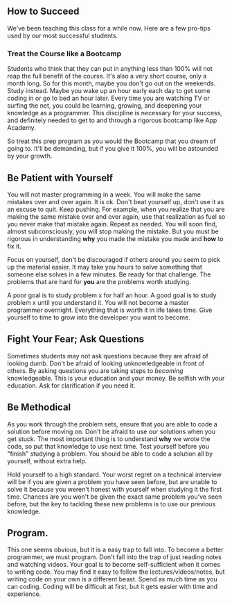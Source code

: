 ## How to Succeed

We've been teaching this class for a while now. Here are a few pro-tips used by
our most successful students.

### Treat the Course like a Bootcamp

Students who think that they can put in anything less than 100% will not reap the
full benefit of the course. It's also a very short course, only a month long. So for
this month, maybe you don't go out on the weekends. Study instead. Maybe you wake
up an hour early each day to get some coding in or go to bed an hour later. Every
time you are watching TV or surfing the net, you could be learning, growing, and
deepening your knowledge as a programmer. This discipline is necessary for your
success, and definitely needed to get to and through a rigorous bootcamp like App
Academy.

So treat this prep program as you would the Bootcamp that you dream of going to.
It'll be demanding, but if you give it 100%, you will be astounded by your growth.

## Be Patient with Yourself

You will not master programming in a week. You will make the same mistakes over
and over again. It is ok. Don't beat yourself up, don't use it as an excuse to
quit. Keep pushing. For example, when you realize that you are making the same
mistake over and over again, use that realization as fuel so you never make that
mistake again. Repeat as needed. You will soon find, almost subconsciously, you
will stop making the mistake. But you must be rigorous in understanding **why** you
made the mistake you made and **how** to fix it.

Focus on yourself, don't be discouraged if others around you seem to pick up the
material easier. It may take you hours to solve something that someone else solves
in a few minutes. Be ready for that challenge. The problems that are hard for
**you** are the problems worth studying.

A poor goal is to study problem x for half an hour. A good goal is to study problem
x until you understand it. You will not become a master programmer overnight.
Everything that is worth it in life takes time. Give yourself to time to grow into
the developer you want to become.

## Fight Your Fear; Ask Questions

Sometimes students may not ask questions because they are afraid of looking dumb.
Don't be afraid of looking unknowledgeable in front of others. By asking questions
you are taking steps to *becoming* knowledgeable. This is your education and your
money. Be selfish with your education. Ask for clarification if you need it.

## Be Methodical

As you work through the problem sets, ensure that you are able to code a solution
before moving on. Don't be afraid to use our solutions when you get stuck. The
most important thing is to understand **why** we wrote the code, so put that
knowledge to use next time. Test yourself before you "finish" studying a problem.
You should be able to code a solution all by yourself, without extra help.

Hold yourself to a high standard. Your worst regret on a technical interview
will be if you are given a problem you have seen before, but are unable to solve
it because you weren't honest with yourself when studying it the first time. Chances
are you won't be given the exact same problem you've seen before, but the key to
tackling these new problems is to use our previous knowledge.

## Program.

This one seems obvious, but it is a easy trap to fall into. To become a better
programmer, we must program. Don't fall into the trap of just reading notes and
watching videos. Your goal is to become self-sufficient when it comes to writing
code. You may find it easy to follow the lectures/videos/notes, but writing code
on your own is a different beast. Spend as much time as you can coding. Coding will
be difficult at first, but it gets easier with time and experience.
